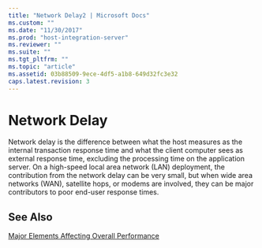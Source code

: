 ```yaml
---
title: "Network Delay2 | Microsoft Docs"
ms.custom: ""
ms.date: "11/30/2017"
ms.prod: "host-integration-server"
ms.reviewer: ""
ms.suite: ""
ms.tgt_pltfrm: ""
ms.topic: "article"
ms.assetid: 03b88509-9ece-4df5-a1b8-649d32fc3e32
caps.latest.revision: 3
---
```

# Network Delay
Network delay is the difference between what the host measures as the internal transaction response time and what the client computer sees as external response time, excluding the processing time on the application server. On a high-speed local area network (LAN) deployment, the contribution from the network delay can be very small, but when wide area networks (WAN), satellite hops, or modems are involved, they can be major contributors to poor end-user response times.  
  
## See Also  
 [Major Elements Affecting Overall Performance](../core/major-elements-affecting-overall-performance2.md)
